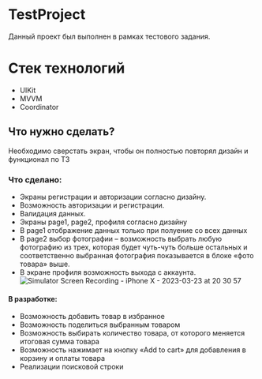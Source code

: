 # TestProject
Данный проект был выполнен в рамках тестового задания.

# Стек технологий
* UIKit
* MVVM
* Coordinator

## Что нужно сделать?

Необходимо сверстать экран, чтобы он полностью повторял дизайн и функционал по ТЗ

### Что сделано:

- Экраны регистрации и авторизации согласно дизайну.
- Возможность авторизации и регистрации. 
- Валидация данных.
- Экраны page1, page2, профиля согласно дизайну
- В page1 отображение данных только при полуение со всех данных
- В page2 выбор фотографии – возможность выбрать любую фотографию из трех, которая будет чуть-чуть больше остальных и соответственно выбранная фотография показывается в блоке «фото товара» выше.
- В экране профиля возможность выхода с аккаунта. 
![Simulator Screen Recording - iPhone X - 2023-03-23 at 20 30 57](https://user-images.githubusercontent.com/103373439/227289635-1fafb57b-c1c8-41ee-9386-8dfb91993c77.gif)

#### В разработке:

- Возможность добавить товар в избранное 
- Возможность поделиться выбранным товаром 
- Возможность выбирать количество товара, от которого меняется итоговая сумма товара 
- Возможность нажимает на кнопку «Add to cart» для добавления в корзину и оплаты товара
- Реализации поисковой строки
